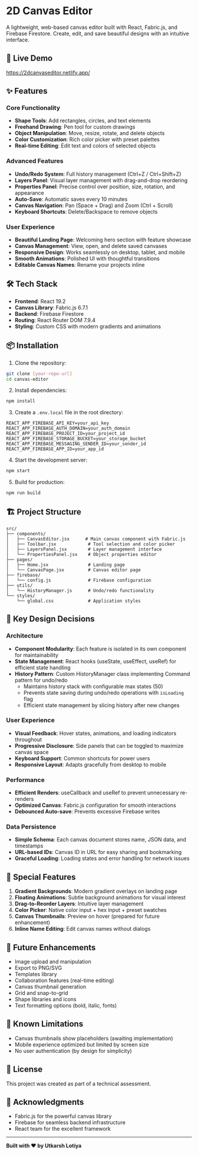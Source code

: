 # 2D Canvas Editor

A lightweight, web-based canvas editor built with React, Fabric.js, and Firebase Firestore. Create, edit, and save beautiful designs with an intuitive interface.

## 🚀 Live Demo

https://2dcanvaseditor.netlify.app/

## ✨ Features

### Core Functionality
- **Shape Tools**: Add rectangles, circles, and text elements
- **Freehand Drawing**: Pen tool for custom drawings
- **Object Manipulation**: Move, resize, rotate, and delete objects
- **Color Customization**: Rich color picker with preset palettes
- **Real-time Editing**: Edit text and colors of selected objects

### Advanced Features
- **Undo/Redo System**: Full history management (Ctrl+Z / Ctrl+Shift+Z)
- **Layers Panel**: Visual layer management with drag-and-drop reordering
- **Properties Panel**: Precise control over position, size, rotation, and appearance
- **Auto-Save**: Automatic saves every 10 minutes
- **Canvas Navigation**: Pan (Space + Drag) and Zoom (Ctrl + Scroll)
- **Keyboard Shortcuts**: Delete/Backspace to remove objects

### User Experience
- **Beautiful Landing Page**: Welcoming hero section with feature showcase
- **Canvas Management**: View, open, and delete saved canvases
- **Responsive Design**: Works seamlessly on desktop, tablet, and mobile
- **Smooth Animations**: Polished UI with thoughtful transitions
- **Editable Canvas Names**: Rename your projects inline

## 🛠️ Tech Stack

- **Frontend**: React 19.2
- **Canvas Library**: Fabric.js 6.7.1
- **Backend**: Firebase Firestore
- **Routing**: React Router DOM 7.9.4
- **Styling**: Custom CSS with modern gradients and animations

## 📦 Installation

1. Clone the repository:
```bash
git clone [your-repo-url]
cd canvas-editor
```

2. Install dependencies:
```bash
npm install
```

3. Create a `.env.local` file in the root directory:
```env
REACT_APP_FIREBASE_API_KEY=your_api_key
REACT_APP_FIREBASE_AUTH_DOMAIN=your_auth_domain
REACT_APP_FIREBASE_PROJECT_ID=your_project_id
REACT_APP_FIREBASE_STORAGE_BUCKET=your_storage_bucket
REACT_APP_FIREBASE_MESSAGING_SENDER_ID=your_sender_id
REACT_APP_FIREBASE_APP_ID=your_app_id
```

4. Start the development server:
```bash
npm start
```

5. Build for production:
```bash
npm run build
```

## 🏗️ Project Structure

```
src/
├── components/
│   ├── CanvasEditor.jsx      # Main canvas component with Fabric.js
│   ├── Toolbar.jsx            # Tool selection and color picker
│   ├── LayersPanel.jsx        # Layer management interface
│   └── PropertiesPanel.jsx    # Object properties editor
├── pages/
│   ├── Home.jsx               # Landing page
│   └── CanvasPage.jsx         # Canvas editor page
├── firebase/
│   └── config.js              # Firebase configuration
├── utils/
│   └── HistoryManager.js      # Undo/redo functionality
└── styles/
    └── global.css             # Application styles
```

## 🎯 Key Design Decisions

### Architecture
- **Component Modularity**: Each feature is isolated in its own component for maintainability
- **State Management**: React hooks (useState, useEffect, useRef) for efficient state handling
- **History Pattern**: Custom HistoryManager class implementing Command pattern for undo/redo
  - Maintains history stack with configurable max states (50)
  - Prevents state saving during undo/redo operations with `isLoading` flag
  - Efficient state management by slicing history after new changes

### User Experience
- **Visual Feedback**: Hover states, animations, and loading indicators throughout
- **Progressive Disclosure**: Side panels that can be toggled to maximize canvas space
- **Keyboard Support**: Common shortcuts for power users
- **Responsive Layout**: Adapts gracefully from desktop to mobile

### Performance
- **Efficient Renders**: useCallback and useRef to prevent unnecessary re-renders
- **Optimized Canvas**: Fabric.js configuration for smooth interactions
- **Debounced Auto-save**: Prevents excessive Firebase writes

### Data Persistence
- **Simple Schema**: Each canvas document stores name, JSON data, and timestamps
- **URL-based IDs**: Canvas ID in URL for easy sharing and bookmarking
- **Graceful Loading**: Loading states and error handling for network issues

## 🎨 Special Features

1. **Gradient Backgrounds**: Modern gradient overlays on landing page
2. **Floating Animations**: Subtle background animations for visual interest
3. **Drag-to-Reorder Layers**: Intuitive layer management
4. **Color Picker**: Native color input + hex input + preset swatches
5. **Canvas Thumbnails**: Preview on hover (prepared for future enhancement)
6. **Inline Name Editing**: Edit canvas names without dialogs

## 🔮 Future Enhancements

- Image upload and manipulation
- Export to PNG/SVG
- Templates library
- Collaboration features (real-time editing)
- Canvas thumbnail generation
- Grid and snap-to-grid
- Shape libraries and icons
- Text formatting options (bold, italic, fonts)

## 🐛 Known Limitations

- Canvas thumbnails show placeholders (awaiting implementation)
- Mobile experience optimized but limited by screen size
- No user authentication (by design for simplicity)

## 📝 License

This project was created as part of a technical assessment.

## 🙏 Acknowledgments

- Fabric.js for the powerful canvas library
- Firebase for seamless backend infrastructure
- React team for the excellent framework

---

**Built with ❤️ by Utkarsh Lotiya**